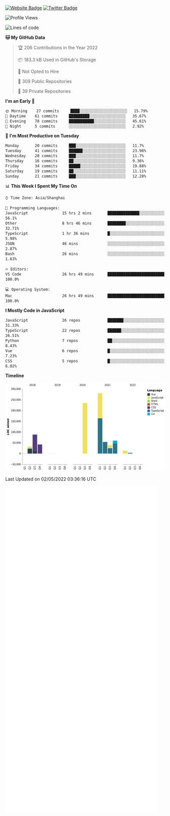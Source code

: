 [![Website Badge](https://img.shields.io/badge/-caos.me-444444?style=flat&logo=Google-Chrome&logoColor=f2f2f2&link=https://caos.me)](https://caos.me)
[![Twitter Badge](https://img.shields.io/badge/-@caosbad-1da1f2?style=flat&labelColor=1ca0f1&logo=twitter&logoColor=white&link=https://twitter.com/caosbad)](https://twitter.com/caosbad)



<!--START_SECTION:waka-->
![Profile Views](http://img.shields.io/badge/Profile%20Views-2-blue)

![Lines of code](https://img.shields.io/badge/From%20Hello%20World%20I%27ve%20Written-852%20Thousand%20lines%20of%20code-blue)

**🐱 My GitHub Data** 

> 🏆 206 Contributions in the Year 2022
 > 
> 📦 183.3 kB Used in GitHub's Storage 
 > 
> 🚫 Not Opted to Hire
 > 
> 📜 309 Public Repositories 
 > 
> 🔑 39 Private Repositories  
 > 
**I'm an Early 🐤** 

```text
🌞 Morning    27 commits     ████░░░░░░░░░░░░░░░░░░░░░   15.79% 
🌆 Daytime    61 commits     █████████░░░░░░░░░░░░░░░░   35.67% 
🌃 Evening    78 commits     ███████████░░░░░░░░░░░░░░   45.61% 
🌙 Night      5 commits      ░░░░░░░░░░░░░░░░░░░░░░░░░   2.92%

```
📅 **I'm Most Productive on Tuesday** 

```text
Monday       20 commits     ███░░░░░░░░░░░░░░░░░░░░░░   11.7% 
Tuesday      41 commits     ██████░░░░░░░░░░░░░░░░░░░   23.98% 
Wednesday    20 commits     ███░░░░░░░░░░░░░░░░░░░░░░   11.7% 
Thursday     16 commits     ██░░░░░░░░░░░░░░░░░░░░░░░   9.36% 
Friday       34 commits     █████░░░░░░░░░░░░░░░░░░░░   19.88% 
Saturday     19 commits     ██░░░░░░░░░░░░░░░░░░░░░░░   11.11% 
Sunday       21 commits     ███░░░░░░░░░░░░░░░░░░░░░░   12.28%

```


📊 **This Week I Spent My Time On** 

```text
⌚︎ Time Zone: Asia/Shanghai

💬 Programming Languages: 
JavaScript               15 hrs 2 mins       ██████████████░░░░░░░░░░░   56.1% 
Other                    8 hrs 46 mins       ████████░░░░░░░░░░░░░░░░░   32.71% 
TypeScript               1 hr 36 mins        █░░░░░░░░░░░░░░░░░░░░░░░░   5.98% 
JSON                     46 mins             ░░░░░░░░░░░░░░░░░░░░░░░░░   2.87% 
Bash                     26 mins             ░░░░░░░░░░░░░░░░░░░░░░░░░   1.63%

🔥 Editors: 
VS Code                  26 hrs 49 mins      █████████████████████████   100.0%

💻 Operating System: 
Mac                      26 hrs 49 mins      █████████████████████████   100.0%

```

**I Mostly Code in JavaScript** 

```text
JavaScript               26 repos            ███████░░░░░░░░░░░░░░░░░░   31.33% 
TypeScript               22 repos            ██████░░░░░░░░░░░░░░░░░░░   26.51% 
Python                   7 repos             ██░░░░░░░░░░░░░░░░░░░░░░░   8.43% 
Vue                      6 repos             █░░░░░░░░░░░░░░░░░░░░░░░░   7.23% 
CSS                      5 repos             █░░░░░░░░░░░░░░░░░░░░░░░░   6.02%

```


**Timeline**

![Chart not found](https://raw.githubusercontent.com/caosbad/caosbad/master/charts/bar_graph.png) 


 Last Updated on 02/05/2022 03:36:16 UTC
<!--END_SECTION:waka-->


![Metrics](https://github.com/caosbad/CaosBad/blob/master/github-metrics.svg)
